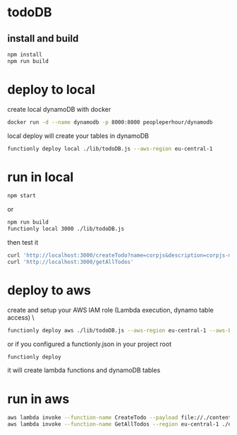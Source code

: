 # todoDB

## install and build
```sh
npm install
npm run build
```


# deploy to local

create local dynamoDB with docker
```sh
docker run -d --name dynamodb -p 8000:8000 peopleperhour/dynamodb
```
local deploy will create your tables in dynamoDB
```sh
functionly deploy local ./lib/todoDB.js --aws-region eu-central-1
```

# run in local
```sh
npm start
```
or
```sh
npm run build
functionly local 3000 ./lib/todoDB.js
```
then test it
```sh
curl 'http://localhost:3000/createTodo?name=corpjs&description=corpjs-meetup&status=new'
curl 'http://localhost:3000/getAllTodos'
```



# deploy to aws
create and setup your AWS IAM role (Lambda execution, dynamo table access) \
```sh
functionly deploy aws ./lib/todoDB.js --aws-region eu-central-1 --aws-bucket my-deploy-bucket
```
or if you configured a functionly.json in your project root
```sh
functionly deploy
```
it will create lambda functions and dynamoDB tables

# run in aws
```sh
aws lambda invoke --function-name CreateTodo --payload file://./content/todoPayload.json --region eu-central-1 ./dist/corpjs && cat ./dist/corpjs
aws lambda invoke --function-name GetAllTodos --region eu-central-1 ./dist/corpjs && cat ./dist/corpjs
```
